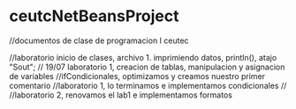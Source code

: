 # ceutcNetBeansProject
//documentos de clase de programacion I ceutec

//laboratorio inicio de clases, archivo 1. imprimiendo datos, println(), atajo "Sout"; 
// 19/07 laboratorio 1, creacion de tablas, manipulacion y asignacion de variables 
//ifCondicionales, optimizamos y creamos nuestro primer comentario
//laboratorio 1, lo terminamos e implementamos condicionales
//
//laboratorio 2, renovamos el lab1 e implementamos formatos

